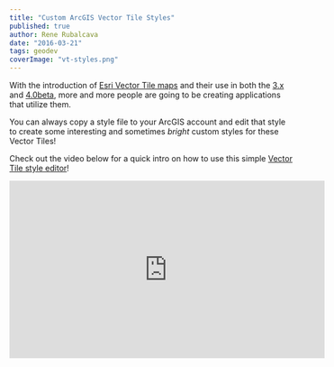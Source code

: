 ```yaml
---
title: "Custom ArcGIS Vector Tile Styles"
published: true
author: Rene Rubalcava
date: "2016-03-21"
tags: geodev
coverImage: "vt-styles.png"
---
```


With the introduction of [Esri Vector Tile maps](http://www.arcgis.com/home/group.html?id=30de8da907d240a0bccd5ad3ff25ef4a&focus=layers) and their use in both the [3.x](https://developers.arcgis.com/javascript/) and [4.0beta](https://developers.arcgis.com/javascript/beta/), more and more people are going to be creating applications that utilize them.

You can always copy a style file to your ArcGIS account and edit that style to create some interesting and sometimes _bright_ custom styles for these Vector Tiles!

Check out the video below for a quick intro on how to use this simple [Vector Tile style editor](https://github.com/Esri/arcgis-vectortile-style-editor/)!

<iframe width="560" height="315" src="https://www.youtube.com/embed/hqWYtVJRqZc" frameborder="0" allowfullscreen></iframe>

